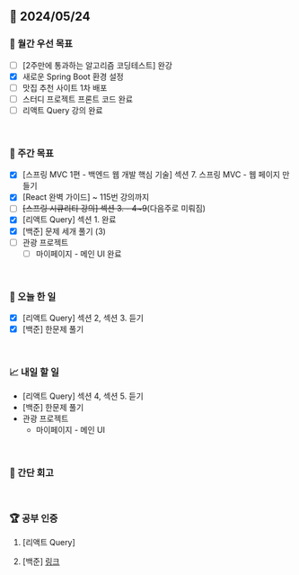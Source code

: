 ## 📅 2024/05/24

### 🚀 월간 우선 목표

- [ ] [2주만에 통과하는 알고리즘 코딩테스트] 완강
- [x] 새로운 Spring Boot 환경 설정
- [ ] 맛집 추천 사이트 1차 배포
- [ ] 스터디 프로젝트 프론트 코드 완료
- [ ] 리액트 Query 강의 완료

<br />

### 👏 주간 목표

- [x] [스프링 MVC 1편 - 백엔드 웹 개발 핵심 기술] 섹션 7. 스프링 MVC - 웹 페이지 만들기
- [x] [React 완벽 가이드] ~ 115번 강의까지
- [ ] ~~[스프링 시큐리티 강의] 섹션 3. - 4~9~~(다음주로 미뤄짐)
- [x] [리액트 Query] 섹션 1. 완료
- [x] [백준] 문제 세개 풀기 (3)
- [ ] 관광 프로젝트
  - [ ] 마이페이지 - 메인 UI 완료

<br />

### 💯 오늘 한 일

- [x] [리액트 Query] 섹션 2, 섹션 3. 듣기
- [x] [백준] 한문제 풀기

<br />

### 📈 내일 할 일

- [리액트 Query] 섹션 4, 섹션 5. 듣기
- [백준] 한문제 풀기
- 관광 프로젝트
  - 마이페이지 - 메인 UI

<br />

### 🤔 간단 회고

<br />

### 🏆 공부 인증

1. [리액트 Query]

2. [백준]
   [링크](https://github.com/suld2495/fridaycoffee/tree/main/%EB%B0%B1%EC%A4%80/Silver/2503.%E2%80%85%EC%88%AB%EC%9E%90%E2%80%85%EC%95%BC%EA%B5%AC)
